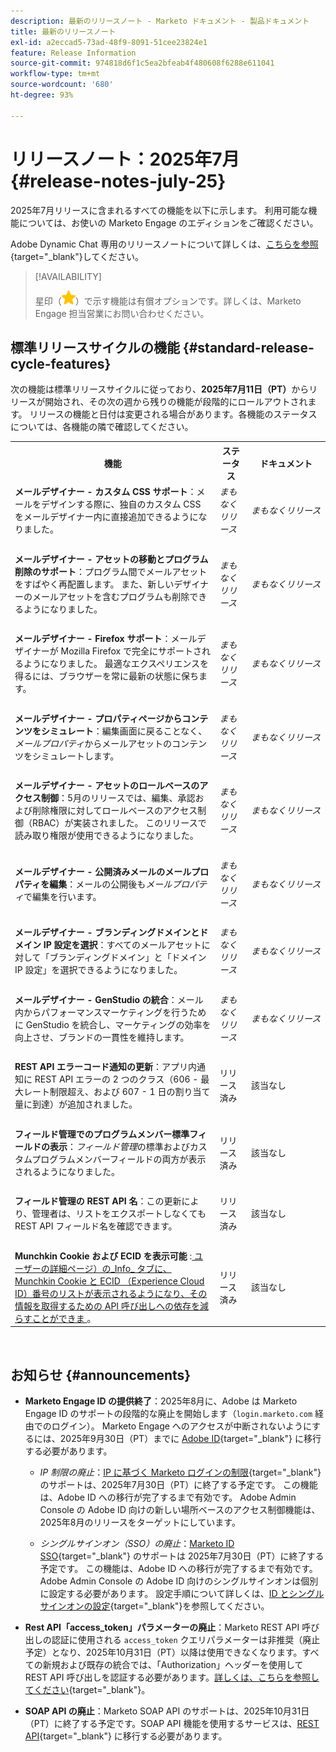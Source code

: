 ```yaml
---
description: 最新のリリースノート - Marketo ドキュメント - 製品ドキュメント
title: 最新のリリースノート
exl-id: a2eccad5-73ad-48f9-8091-51cee23824e1
feature: Release Information
source-git-commit: 974818d6f1c5ea2bfeab4f480608f6288e611041
workflow-type: tm+mt
source-wordcount: '680'
ht-degree: 93%

---
```


# リリースノート：2025年7月 {#release-notes-july-25}

2025年7月リリースに含まれるすべての機能を以下に示します。 利用可能な機能については、お使いの Marketo Engage のエディションをご確認ください。

Adobe Dynamic Chat 専用のリリースノートについて詳しくは、[こちらを参照](/help/marketo/release-notes/dynamic-chat.md){target="_blank"}してください。

>[!AVAILABILITY]
>
>星印（![星印](assets/yellow-star.png)）で示す機能は有償オプションです。詳しくは、Marketo Engage 担当営業にお問い合わせください。

## 標準リリースサイクルの機能 {#standard-release-cycle-features}

次の機能は標準リリースサイクルに従っており、**2025年7月11日（PT）**&#x200B;からリリースが開始され、その次の週から残りの機能が段階的にロールアウトされます。 リリースの機能と日付は変更される場合があります。各機能のステータスについては、各機能の隣で確認してください。

<table style="table-layout:auto"> 
 <tbody>
 <tr> 
   <th style="width:65%">機能</th> 
   <th style="width:10%">ステータス</th>
   <th style="width:25%">ドキュメント</th>
  </tr>
  <tr> 
   <td><strong>メールデザイナー - カスタム CSS サポート</strong>：メールをデザインする際に、独自のカスタム CSS をメールデザイナー内に直接追加できるようになりました。</td> 
   <td><i>まもなくリリース</i></td>
   <td><i>まもなくリリース</i></td>
  </tr>
  <tr> 
   <td> </td> 
   <td> </td>
   <td> </td>
  </tr>
  <tr> 
   <td><strong>メールデザイナー - アセットの移動とプログラム削除のサポート</strong>：プログラム間でメールアセットをすばやく再配置します。 また、新しいデザイナーのメールアセットを含むプログラムも削除できるようになりました。</td> 
   <td><i>まもなくリリース</i></td>
   <td><i>まもなくリリース</i></td>
  </tr>
  <tr> 
   <td> </td> 
   <td> </td>
   <td> </td>
  </tr>
  <tr> 
   <td><strong>メールデザイナー - Firefox サポート</strong>：メールデザイナーが Mozilla Firefox で完全にサポートされるようになりました。 最適なエクスペリエンスを得るには、ブラウザーを常に最新の状態に保ちます。</td> 
   <td><i>まもなくリリース</i></td>
   <td><i>まもなくリリース</i></td>
  </tr>
  <tr> 
   <td> </td> 
   <td> </td>
   <td> </td>
  </tr>
  <tr> 
   <td><strong>メールデザイナー - プロパティページからコンテンツをシミュレート</strong>：編集画面に戻ることなく、<i>メールプロパティ</i>からメールアセットのコンテンツをシミュレートします。</td> 
   <td><i>まもなくリリース</i></td>
   <td><i>まもなくリリース</i></td>
  </tr>
   <tr> 
   <td> </td> 
   <td> </td>
   <td> </td>
  </tr>
  <tr> 
   <td><strong>メールデザイナー - アセットのロールベースのアクセス制御</strong>：5月のリリースでは、編集、承認および削除権限に対してロールベースのアクセス制御（RBAC）が実装されました。 このリリースで読み取り権限が使用できるようになりました。</td> 
   <td><i>まもなくリリース</i></td>
   <td><i>まもなくリリース</i></td>
  </tr>
  <tr> 
   <td> </td> 
   <td> </td>
   <td> </td>
  </tr>
  <tr> 
   <td><strong>メールデザイナー - 公開済みメールのメールプロパティを編集</strong>：メールの公開後も<i>メールプロパティ</i>で編集を行います。</td> 
   <td><i>まもなくリリース</i></td>
   <td><i>まもなくリリース</i></td>
  </tr>
  <tr> 
   <td> </td> 
   <td> </td>
   <td> </td>
  </tr>
  <tr> 
   <td><strong>メールデザイナー - ブランディングドメインとドメイン IP 設定を選択</strong>：すべてのメールアセットに対して「ブランディングドメイン」と「ドメイン IP 設定」を選択できるようになりました。</td> 
   <td><i>まもなくリリース</i></td>
   <td><i>まもなくリリース</i></td>
  </tr>
  <tr> 
   <td> </td> 
   <td> </td>
   <td> </td>
  </tr>
  <tr> 
   <td><strong>メールデザイナー - GenStudio の統合</strong>：メール内からパフォーマンスマーケティングを行うために GenStudio を統合し、マーケティングの効率を向上させ、ブランドの一貫性を維持します。</td> 
   <td><i>まもなくリリース</i></td>
   <td><i>まもなくリリース</i></td>
  </tr>
  <tr> 
   <td> </td> 
   <td> </td>
   <td> </td>
  </tr>
  <tr> 
   <td><strong>REST API エラーコード通知の更新</strong>：アプリ内通知に REST API エラーの 2 つのクラス（606 - 最大レート制限超え、および 607 - 1 日の割り当て量に到達）が追加されました。</td> 
   <td>リリース済み</td>
   <td>該当なし</td>
  </tr>
  <tr> 
   <td> </td> 
   <td> </td>
   <td> </td>
  </tr>
  <tr> 
   <td><strong>フィールド管理でのプログラムメンバー標準フィールドの表示</strong>：<i>フィールド管理</i>の標準およびカスタムプログラムメンバーフィールドの両方が表示されるようになりました。</td> 
   <td>リリース済み</td>
   <td>該当なし</td>
  </tr>
  <tr> 
   <td> </td> 
   <td> </td>
   <td> </td>
  </tr>
  <tr> 
   <td><strong>フィールド管理の REST API 名</strong>：この更新により、管理者は、リストをエクスポートしなくても REST API フィールド名を確認できます。</td> 
   <td>リリース済み</td>
   <td>該当なし</td>
  </tr>
  <tr> 
   <td> </td> 
   <td> </td>
   <td> </td>
  </tr>
  <tr> 
   <td><strong>Munchkin Cookie および ECID を表示可能 </strong>:<a href="https://experienceleague.adobe.com/ja/docs/marketo/using/product-docs/core-marketo-concepts/smart-lists-and-static-lists/managing-people-in-smart-lists/using-the-person-detail-page"> ユーザーの詳細ページ）の_Info_ タブに、Munchkin Cookie と ECID （Experience Cloud ID）番号のリストが表示されるようになり、その情報を取得するための API 呼び出しへの依存を減らすことができま </a>。</td>
   <td>リリース済み</td>
   <td>該当なし</td>
  </tr>
 </tbody> 
</table>
<br/>

## お知らせ {#announcements}

* **Marketo Engage ID の提供終了**：2025年8月に、Adobe は Marketo Engage ID のサポートの段階的な廃止を開始します（`login.marketo.com` 経由でのログイン）。 Marketo Engage へのアクセスが中断されないようにするには、2025年9月30日（PT）までに [Adobe ID](https://experienceleague.adobe.com/ja/docs/marketo/using/product-docs/administration/marketo-with-adobe-identity/adobe-identity-management-overview){target="_blank"} に移行する必要があります。

   * _IP 制限の廃止_：[IP に基づく Marketo ログインの制限](https://experienceleague.adobe.com/ja/docs/marketo/using/product-docs/administration/settings/restrict-marketo-logins-based-on-ip){target="_blank"}のサポートは、2025年7月30日（PT）に終了する予定です。 この機能は、Adobe ID への移行が完了するまで有効です。 Adobe Admin Console の Adobe ID 向けの新しい場所ベースのアクセス制御機能は、2025年8月のリリースをターゲットにしています。

   * _シングルサインオン（SSO）の廃止_：[Marketo ID SSO](https://experienceleague.adobe.com/ja/docs/marketo/using/product-docs/administration/additional-integrations/add-single-sign-on-to-a-portal){target="_blank"} のサポートは 2025年7月30日（PT）に終了する予定です。 この機能は、Adobe ID への移行が完了するまで有効です。 Adobe Admin Console の Adobe ID 向けのシングルサインオンは個別に設定する必要があります。 設定手順について詳しくは、[ID とシングルサインオンの設定](https://helpx.adobe.com/jp/enterprise/using/set-up-identity.html){target="_blank"}を参照してください。

* **Rest API「access_token」パラメーターの廃止**：Marketo REST API 呼び出しの認証に使用される `access_token` クエリパラメーターは非推奨（廃止予定）となり、2025年10月31日（PT）以降は使用できなくなります。すべての新規および既存の統合では、「Authorization」ヘッダーを使用して REST API 呼び出しを認証する必要があります。[詳しくは、こちらを参照してください](https://experienceleague.adobe.com/ja/docs/marketo-developer/marketo/rest/authentication){target="_blank"}。

* **SOAP API の廃止**：Marketo SOAP API のサポートは、2025年10月31日（PT）に終了する予定です。SOAP API 機能を使用するサービスは、[REST API](https://experienceleague.adobe.com/ja/docs/marketo-developer/marketo/rest/rest-api){target="_blank"} に移行する必要があります。
